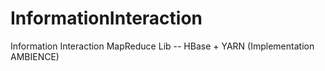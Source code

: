# InformationInteraction
Information Interaction MapReduce Lib -- HBase + YARN (Implementation AMBIENCE)
